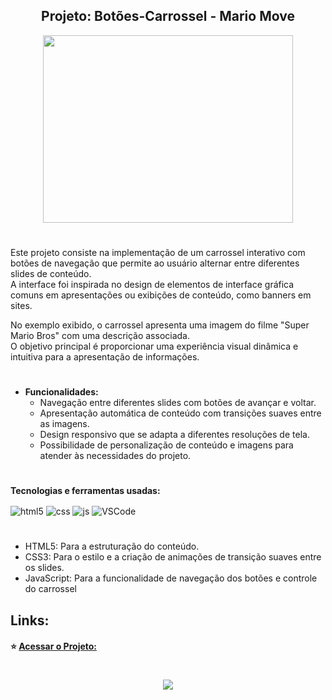 <h2 align="center">Projeto: Botões-Carrossel - Mario Move</h2>

<div align="center"> <img src= "" width="400" height="300"/></div>    

#
Este projeto consiste na implementação de um carrossel interativo com botões de navegação que permite ao usuário alternar entre diferentes slides de conteúdo.  
A interface foi inspirada no design de elementos de interface gráfica comuns em apresentações ou exibições de conteúdo, como banners em sites.

No exemplo exibido, o carrossel apresenta uma imagem do filme "Super Mario Bros" com uma descrição associada.  
O objetivo principal é proporcionar uma experiência visual dinâmica e intuitiva para a apresentação de informações.

#
* **Funcionalidades:**
  * Navegação entre diferentes slides com botões de avançar e voltar.  
  * Apresentação automática de conteúdo com transições suaves entre as imagens.  
  * Design responsivo que se adapta a diferentes resoluções de tela.  
  * Possibilidade de personalização de conteúdo e imagens para atender às necessidades do projeto.  

#
**Tecnologias e ferramentas usadas:**
<div style="display: inline_block">
  <img align="center" alt="html5" src="https://img.shields.io/badge/HTML5-E34F26?style=plastic&logo=html5&logoColor=white" />
  <img align="center" alt="css" src="https://img.shields.io/badge/CSS3-1572B6?style=plastic&logo=css3&logoColor=white" />
  <img align="center" alt="js" src="https://img.shields.io/badge/JavaScript-F7DF1E?style=plastic&logo=javascript&logoColor=black" />
  <img align="center" alt="VSCode" src="https://img.shields.io/badge/-Visual_Studio_Code-05122A?style=plastic&logo=visual-studio-code&logoColor=007ACC"/>  

#
  * HTML5: Para a estruturação do conteúdo.
  * CSS3: Para o estilo e a criação de animações de transição suaves entre os slides.
  * JavaScript: Para a funcionalidade de navegação dos botões e controle do carrossel  


## Links:

#### :star: [Acessar o Projeto:](https://ha1000tong.github.io/projeto-mario-move/)

  
#
<div align="center"> <img src="https://img.shields.io/github/license/dropbox/dropbox-sdk-java"/></div>  

